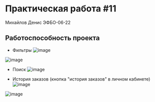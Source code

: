 # Практическая работа #11

Михайлов Денис ЭФБО-06-22

## Работоспособность проекта

- Фильтры
![image](https://github.com/user-attachments/assets/5a4578f7-7e42-4e52-bb1a-590258308051)

![image](https://github.com/user-attachments/assets/80670f1c-2d42-4c29-9a52-5dee53e82e53)

- Поиск
![image](https://github.com/user-attachments/assets/c8f045f8-c341-48e7-8449-600f121c9aeb)


- История заказов (кнопка "история заказов" в личном кабинете)
![image](https://github.com/user-attachments/assets/a2b5371d-4a3a-4b9a-8fdb-b7b11914b4da)

![image](https://github.com/user-attachments/assets/aaba8012-0525-48c1-aede-abdab3d3a626)
